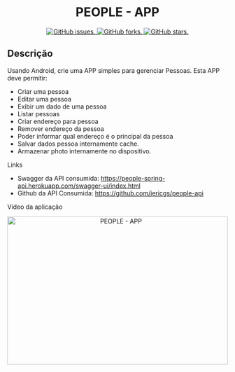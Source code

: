 <h1 align="center">PEOPLE - APP</h1>

<p align="center">
  <a href="https://github.com/jericgs/sosmovel/issues">
    <img src="https://img.shields.io/github/issues/jericgs/sosmovel?color=red" alt="GitHub issues." />
  </a>
  <a href="https://github.com/jericgs/sosmovel/network">
    <img src="https://img.shields.io/github/forks/jericgs/sosmovel?color=red" alt="GitHub forks." />
  </a>
  <a href="https://github.com/jericgs/sosmovel/stargazers">
    <img src="https://img.shields.io/github/stars/jericgs/sosmovel?color=red" alt="GitHub stars." />
  </a>
</p>

## Descrição

Usando Android, crie uma APP simples para gerenciar Pessoas. Esta APP deve permitir:

- Criar uma pessoa
- Editar uma pessoa
- Exibir um dado de uma pessoa
- Listar pessoas
- Criar endereço para pessoa
- Remover endereço da pessoa
- Poder informar qual endereço é o principal da pessoa
- Salvar dados pessoa internamente cache.
- Armazenar photo internamente no dispositivo.

Links
- Swagger da API consumida: https://people-spring-api.herokuapp.com/swagger-ui/index.html
- Github da API Consumida: https://github.com/jericgs/people-api

Vídeo da aplicação

<p align="center">
<a href="https://youtu.be/rthAxgS7TkE"><img src="http://img.youtube.com/vi/rthAxgS7TkE.jpg" height="338" width="504" alt="PEOPLE - APP" /></a>
</p>